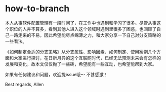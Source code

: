 # how-to-branch
本人从事软件配置管理有一段时间了，在工作中也遇到和学习了很多。尽管从事这个职位的人并不算多，看到其他人进入这个领域时遇到里很多了困惑，也回顾了自己一路走来的不易，因此希望能尽点绵薄之力，和大家分享一下自己对分支策略的一些看法。

《如何制定合适的分支策略》从分支属性、影响因素、如何制定、使用案例几个方面和大家进行探讨，在日新月异的这个互联网时代，已经无法预测未来会有怎样的发展和变化，故本文仅仅抛了一些砖，希望能有一些互动，也希望能帮到大家。

如果有任何建议和问题，欢迎提issue哦～
不甚感激！

Best regards,
Allen
